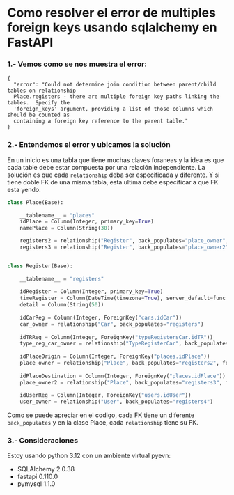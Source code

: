 # Como resolver el error de multiples foreign keys usando sqlalchemy en FastAPI

### 1.- Vemos como se nos muestra el error:

```http
{
  "error": "Could not determine join condition between parent/child tables on relationship 
  Place.registers - there are multiple foreign key paths linking the tables.  Specify the 
  'foreign_keys' argument, providing a list of those columns which should be counted as 
  containing a foreign key reference to the parent table."
}
```

### 2.- Entendemos el error y ubicamos la solución

En un inicio es una tabla que tiene muchas claves foraneas y la idea es que cada table debe estar compuesta por una relación independiente. La solución es que cada `relationship` deba ser especificada y diferente. Y si tiene doble FK de una misma tabla, esta ultima debe especificar a que FK esta yendo.

```python
class Place(Base):
    
    __tablename__ = "places"
    idPlace = Column(Integer, primary_key=True)
    namePlace = Column(String(30))

    registers2 = relationship("Register", back_populates="place_owner", foreign_keys="[Register.idPlaceOrigin]")
    registers3 = relationship("Register", back_populates="place_owner2", foreign_keys="[Register.idPlaceDestination]")


class Register(Base):
    
    __tablename__ = "registers"
    
    idRegister = Column(Integer, primary_key=True)
    timeRegister = Column(DateTime(timezone=True), server_default=func.now())
    detail = Column(String(50))
    
    idCarReg = Column(Integer, ForeignKey("cars.idCar"))     
    car_owner = relationship("Car", back_populates="registers")
    
    idTRReg = Column(Integer, ForeignKey("typeRegistersCar.idTR"))    
    type_reg_car_owner = relationship("TypeRegisterCar", back_populates="registers")
    
    idPlaceOrigin = Column(Integer, ForeignKey("places.idPlace"))        
    place_owner = relationship("Place", back_populates="registers2", foreign_keys=[idPlaceOrigin])
    
    idPlaceDestination = Column(Integer, ForeignKey("places.idPlace"))    
    place_owner2 = relationship("Place", back_populates="registers3", foreign_keys=[idPlaceDestination])
    
    idUserReg = Column(Integer, ForeignKey("users.idUser"))     
    user_owner = relationship("User", back_populates="registers4")
```

Como se puede apreciar en el codigo, cada FK tiene un diferente `back_populates` y en la clase Place, cada `relationship` tiene su FK.

### 3.- Consideraciones

Estoy usando python 3.12 con un ambiente virtual pyevn:
 - SQLAlchemy 2.0.38
 - fastapi 0.110.0
 - pymysql 1.1.0